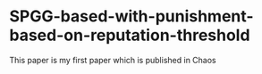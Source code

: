 # SPGG-based-with-punishment-based-on-reputation-threshold
This paper is my first paper which  is published in Chaos
